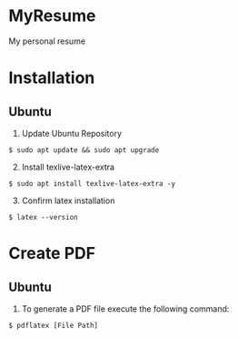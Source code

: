 # MyResume
My personal resume

# Installation
## Ubuntu
1. Update Ubuntu Repository
```
$ sudo apt update && sudo apt upgrade
```
2. Install texlive-latex-extra
```
$ sudo apt install texlive-latex-extra -y
```
3. Confirm latex installation
```
$ latex --version
```
# Create PDF
## Ubuntu
1. To generate a PDF file execute the following command:
```
$ pdflatex [File Path]
```